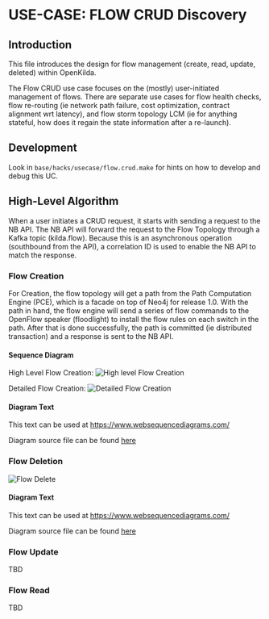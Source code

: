 # USE-CASE: FLOW CRUD Discovery

## Introduction

This file introduces the design for flow management (create, read, update, deleted) within OpenKilda.

The Flow CRUD use case focuses on the (mostly) user-initiated management of flows. There are 
separate use cases for flow health checks, flow re-routing (ie network path failure, cost 
optimization, contract alignment wrt latency), and flow storm topology LCM (ie for anything
stateful, how does it regain the state information after a re-launch).

## Development

Look in `base/hacks/usecase/flow.crud.make` for hints on how to develop and debug this UC.

## High-Level Algorithm

When a user initiates a CRUD request, it starts with sending a request to the NB API. The NB API
will forward the request to the Flow Topology through a Kafka topic (kilda.flow). Because this is
an asynchronous operation (southbound from the API), a correlation ID is used to enable the NB
API to match the response.  

### Flow Creation

For Creation, the flow topology will get a path from the Path Computation Engine (PCE), which is a 
facade on top of Neo4j for release 1.0. With the path in hand, the flow engine will send a series 
of flow commands to the OpenFlow speaker (floodlight) to install the flow rules on each switch in 
the path. After that is done successfully, the path is committed (ie distributed transaction) and 
a response is sent to the NB API.

#### Sequence Diagram
High Level Flow Creation:
![High level Flow Creation](./flow-crud-create.png "Flow Creation")

Detailed Flow Creation:
![Detailed Flow Creation](./flow-crud-create-full.png "Flow Creation (full)")

#### Diagram Text

This text can be used at https://www.websequencediagrams.com/

Diagram source file can be found [here](https://github.com/telstra/open-kilda/blob/develop/docs/design/usecase/flow-crud-create-full.txt)
 
### Flow Deletion
![Flow Delete](./flow-crud-delete-full.png "Flow Delete (full)")

#### Diagram Text

This text can be used at https://www.websequencediagrams.com/

Diagram source file can be found [here](https://github.com/telstra/open-kilda/blob/develop/docs/design/usecase/flow-crud-delete-full.txt)

### Flow Update
TBD

### Flow Read
TBD

   
